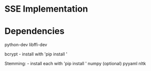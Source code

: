 # SSE Implementation

# Dependencies

python-dev
libffi-dev

bcrypt
	- install with 'pip install <package>'

Stemming:
	- install each with 'pip install <package>'
	numpy (optional)
	pyyaml
	nltk
